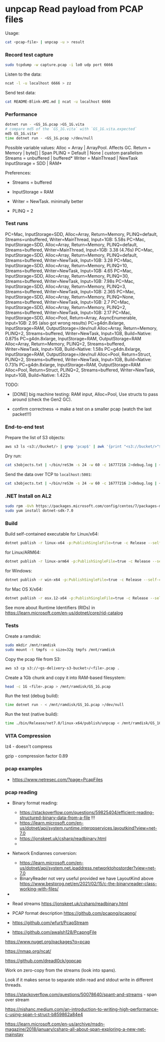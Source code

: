 # unpcap Read payload from PCAP files

Usage:

```bash
cat <pcap-file> | unpcap -u > result
```

### Record test capture

```bash
sudo tcpdump -w capture.pcap -i lo0 udp port 6666
```

Listen to the data:

```bash
ncat -l -u localhost 6666 > zz
```

Send test data:

```bash
cat README-Blink-AMI.md | ncat -u localhost 6666
```

### Performance

```bash
dotnet run - <GS_1G.pcap >GS_1G.vita
# compare md5 of the `GS_1G.vita` with `GS_1G.vita.expected`
md5 GS_1G.vita*
time dotnet run - <GS_1G.pcap >/dev/null
```

Possible variable values:
Alloc = Array | ArrayPool. Affects GC.
Return = Memory | byte[] | Span
PLINQ = Default | None | custom parallelism
Streams = unbuffered | buffered*
Writer = MainThread | NewTask
InputStorage = SDD | RAM*

Preferences:

* Streams = buffered

* InputStorage = RAM

* Writer = NewTask. minimally better

* PLINQ = 2

### Test runs

PC=Mac, InputStorage=SDD, Alloc=Array, Return=Memory, PLINQ=default, Streams=unbuffered, Writer=MainThread, Input=1GB: 5.58s
PC=Mac, InputStorage=SDD, Alloc=Array, Return=Memory, PLINQ=default, Streams=buffered, Writer=MainThread, Input=1GB: 3.38 (4.76s)
PC=Mac, InputStorage=SDD, Alloc=Array, Return=Memory, PLINQ=default, Streams=buffered, Writer=NewTask, Input=1GB: 3.28
PC=Mac, InputStorage=SDD, Alloc=Array, Return=Memory, PLINQ=10, Streams=buffered, Writer=NewTask, Input=1GB: 4.65
PC=Mac, InputStorage=SDD, Alloc=Array, Return=Memory, PLINQ=30, Streams=buffered, Writer=NewTask, Input=1GB: 7.98s
PC=Mac, InputStorage=SDD, Alloc=Array, Return=Memory, PLINQ=3, Streams=buffered, Writer=NewTask, Input=1GB: 2.365
PC=Mac, InputStorage=SDD, Alloc=Array, Return=Memory, PLINQ=None, Streams=buffered, Writer=NewTask, Input=1GB: 2.7
PC=Mac, InputStorage=SDD, Alloc=Array, Return=Memory, PLINQ=2, Streams=buffered, Writer=NewTask, Input=1GB: 2.17
PC=Mac, InputStorage=SDD, Alloc=Pool, Return=Array, AsyncEnumerable, Input=1GB: 2.95 (also got wrong results)
PC=g4dn.8xlarge, InputStorage=RAM, OutputStorage=/dev/null Alloc=Array, Return=Memory, PLINQ=2, Streams=buffered, Writer=NewTask, Input=1GB, Build=Native: 0.875s
PC=g4dn.8xlarge, InputStorage=RAM, OutputStorage=RAM Alloc=Array, Return=Memory, PLINQ=2, Streams=buffered, Writer=NewTask, Input=1GB, Build=Native: 1.58s
PC=g4dn.8xlarge, InputStorage=RAM, OutputStorage=/dev/null Alloc=Pool, Return=Struct, PLINQ=2, Streams=buffered, Writer=NewTask, Input=1GB, Build=Native: 0.731s
PC=g4dn.8xlarge, InputStorage=RAM, OutputStorage=RAM Alloc=Pool, Return=Struct, PLINQ=2, Streams=buffered, Writer=NewTask, Input=1GB, Build=Native: 1.422s

TODO:

* [DONE] big machine testing: RAM input, Alloc=Pool, Use structs to pass around (check the Gen2 GC).

* confirm correctness -> make a test on a smaller pcap (watch the last packet!!!)

### End-to-end test

Prepare the list of S3 objects:

```bash
aws s3 ls <s3://bucket/> | grep 'pcap$' | awk '{print "<s3://bucket/>"$4}' > s3objects.txt
```

Dry run:

```bash
cat s3objects.txt | ~/bin/reS3m -s 24 -w 60 -c 16777216 2>debug.log | ~/bin/unpcap >/dev/null 
```

Send the data over TCP to `localhost:5001`:

```bash
cat s3objects.txt | ~/bin/reS3m -s 24 -w 60 -c 16777216 2>debug.log | ~/bin/unpcap | nc localhost 5001 
```

### .NET Install on AL2

```bash
sudo rpm -Uvh https://packages.microsoft.com/config/centos/7/packages-microsoft-prod.rpm
sudo yum install dotnet-sdk-7.0
```

### Build

Build self-contained executable for Linux/x64:

```bash
dotnet publish -r linux-x64 -p:PublishSingleFile=true -c Release --self-contained true
```

for Linux/ARM64:

```bash
dotnet publish -r linux-arm64 -p:PublishSingleFile=true -c Release --self-contained true
```

for Windows:

```bash
dotnet publish -r win-x64 -p:PublishSingleFile=true -c Release --self-contained true
```

for Mac OS X/x64:

```bash
dotnet publish -r osx.12-x64 -p:PublishSingleFile=true -c Release --self-contained true
```

See more about Runtime Identifiers (RIDs) in <https://learn.microsoft.com/en-us/dotnet/core/rid-catalog>

### Tests

Create a ramdisk:

```bash
sudo mkdir /mnt/ramdisk
sudo mount -t tmpfs -o size=32g tmpfs /mnt/ramdisk
```

Copy the pcap file from S3:

```bash
aws s3 cp s3://<gs-delivery-s3-bucket>/<file>.pcap .
```

Create a 1Gb chunk and copy it into RAM-based filesystem:

```bash
head -c 1G <file>.pcap > /mnt/ramdisk/GS_1G.pcap
```

Run the test (debug build):

```bash
time dotnet run - < /mnt/ramdisk/GS_1G.pcap >/dev/null
```

Run the test (native build):

```bash
time ./bin/Release/net7.0/linux-x64/publish/unpcap < /mnt/ramdisk/GS_1G.pcap > /dev/null 
```

### VITA Compression

lz4 - doesn't compress

gzip - compression factor 0.89

### pcap examples

* <https://www.netresec.com/?page=PcapFiles>

### pcap reading

* Binary format reading:
  * <https://stackoverflow.com/questions/59825404/efficient-reading-structured-binary-data-from-a-file> !!!
  * <https://learn.microsoft.com/en-us/dotnet/api/system.runtime.interopservices.layoutkind?view=net-7.0>
  * <https://jonskeet.uk/csharp/readbinary.html>
  * 

* Network Endiannes conversion:
  * <https://learn.microsoft.com/en-us/dotnet/api/system.net.ipaddress.networktohostorder?view=net-7.0>
  * BinaryReader not very useful provided we have LayoutKind above <https://www.bestprog.net/en/2021/02/15/c-the-binaryreader-class-working-with-files/>

* 


* Read streams https://jonskeet.uk/csharp/readbinary.html

* PCAP format description <https://github.com/pcapng/pcapng/>

* https://github.com/wfurt/PcapStream

* https://github.com/awalsh128/PcapngFile

https://www.nuget.org/packages?q=pcap

https://nmap.org/ncat/ 

https://github.com/dreadl0ck/gopcap

Work on zero-copy from the streams (look into spans).

Look if it makes sense to separate stdin read and stdout write in different threads.

https://stackoverflow.com/questions/50078640/spant-and-streams - span over stream

https://nishanc.medium.com/an-introduction-to-writing-high-performance-c-using-span-t-struct-b859862a84e4

https://learn.microsoft.com/en-us/archive/msdn-magazine/2018/january/csharp-all-about-span-exploring-a-new-net-mainstay